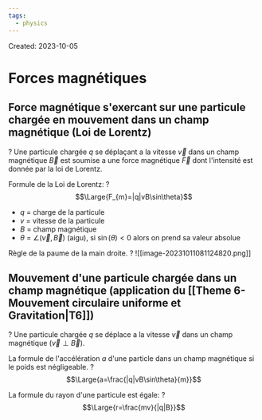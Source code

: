```yaml
---
tags:
  - physics
---
```

Created: 2023-10-05

# Forces magnétiques

## Force magnétique s'exercant sur une particule chargée en mouvement dans un champ magnétique (Loi de Lorentz)
?
Une particule chargée $q$ se déplaçant a la vitesse $\vec{v}$ dans un champ magnétique $\vec{B}$ est soumise a une force magnétique $\vec{F}$ dont l'intensité est donnée par la loi de Lorentz.
<!--SR:!2023-10-13,1,222-->

Formule de la Loi de Lorentz:
?
$$\Large{F_{m}=|q|vB\sin\theta}$$
- $q$ = charge de la particule
- $v$ = vitesse de la particule
- $B$ = champ magnétique
- $\theta$ = $\angle(\vec{v},\vec{B})$ (aigu), si $\sin(\theta)<0$ alors on prend sa valeur absolue
<!--SR:!2023-10-13,2,170-->

Règle de la paume de la main droite.
?
![[image-20231011081124820.png]]
<!--SR:!2023-10-14,2,242-->




## Mouvement d'une particule chargée dans un champ magnétique (application du [[Theme 6-Mouvement circulaire uniforme et Gravitation|T6]])
?
Une particule chargée $q$ se déplace a la vitesse $\vec{v}$ dans un champ magnétique ($\vec{v}\perp \vec{B}$).
<!--SR:!2023-10-13,1,222-->

La formule de l'accélération $a$ d'une particle dans un champ magnétique si le poids est négligeable.
?
$$\Large{a=\frac{|q|vB\sin\theta}{m}}$$
<!--SR:!2023-10-14,2,242-->

La formule du rayon d'une particule est égale:
?
$$\Large{r=\frac{mv}{|q|B}}$$
<!--SR:!2023-10-13,1,222-->